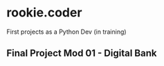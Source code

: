 # rookie.coder

First projects  as a Python Dev (in training)

## Final Project Mod 01 - Digital Bank
